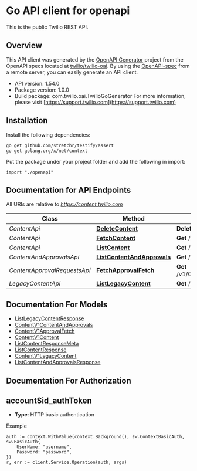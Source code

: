 # Go API client for openapi

This is the public Twilio REST API.

## Overview
This API client was generated by the [OpenAPI Generator](https://openapi-generator.tech) project from the OpenAPI specs located at [twilio/twilio-oai](https://github.com/twilio/twilio-oai/tree/main/spec).  By using the [OpenAPI-spec](https://www.openapis.org/) from a remote server, you can easily generate an API client.

- API version: 1.54.0
- Package version: 1.0.0
- Build package: com.twilio.oai.TwilioGoGenerator
For more information, please visit [https://support.twilio.com](https://support.twilio.com)

## Installation

Install the following dependencies:

```shell
go get github.com/stretchr/testify/assert
go get golang.org/x/net/context
```

Put the package under your project folder and add the following in import:

```golang
import "./openapi"
```

## Documentation for API Endpoints

All URIs are relative to *https://content.twilio.com*

Class | Method | HTTP request | Description
------------ | ------------- | ------------- | -------------
*ContentApi* | [**DeleteContent**](docs/ContentApi.md#deletecontent) | **Delete** /v1/Content/{Sid} | 
*ContentApi* | [**FetchContent**](docs/ContentApi.md#fetchcontent) | **Get** /v1/Content/{Sid} | 
*ContentApi* | [**ListContent**](docs/ContentApi.md#listcontent) | **Get** /v1/Content | 
*ContentAndApprovalsApi* | [**ListContentAndApprovals**](docs/ContentAndApprovalsApi.md#listcontentandapprovals) | **Get** /v1/ContentAndApprovals | 
*ContentApprovalRequestsApi* | [**FetchApprovalFetch**](docs/ContentApprovalRequestsApi.md#fetchapprovalfetch) | **Get** /v1/Content/{Sid}/ApprovalRequests | 
*LegacyContentApi* | [**ListLegacyContent**](docs/LegacyContentApi.md#listlegacycontent) | **Get** /v1/LegacyContent | 


## Documentation For Models

 - [ListLegacyContentResponse](docs/ListLegacyContentResponse.md)
 - [ContentV1ContentAndApprovals](docs/ContentV1ContentAndApprovals.md)
 - [ContentV1ApprovalFetch](docs/ContentV1ApprovalFetch.md)
 - [ContentV1Content](docs/ContentV1Content.md)
 - [ListContentResponseMeta](docs/ListContentResponseMeta.md)
 - [ListContentResponse](docs/ListContentResponse.md)
 - [ContentV1LegacyContent](docs/ContentV1LegacyContent.md)
 - [ListContentAndApprovalsResponse](docs/ListContentAndApprovalsResponse.md)


## Documentation For Authorization



## accountSid_authToken

- **Type**: HTTP basic authentication

Example

```golang
auth := context.WithValue(context.Background(), sw.ContextBasicAuth, sw.BasicAuth{
    UserName: "username",
    Password: "password",
})
r, err := client.Service.Operation(auth, args)
```

